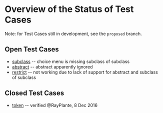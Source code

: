 # Overview of the Status of Test Cases

Note: for Test Cases still in development, see the `proposed` branch.  

## Open Test Cases

* [subclass](subclass) -- choice menu is missing subclass of subclass
* [abstract](abstract) -- abstract apparently ignored
* [restrict](restrict) -- not working due to lack of support for abstract and subclass of subclass

## Closed Test Cases

* [token](token) -- verified @RayPlante, 8 Dec 2016



